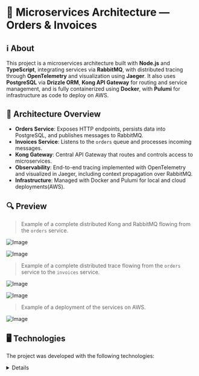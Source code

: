 # 🧩 Microservices Architecture — Orders & Invoices

## ℹ️ About

This project is a microservices architecture built with **Node.js** and **TypeScript**, integrating services via **RabbitMQ**, with distributed tracing through **OpenTelemetry** and visualization using **Jaeger**. It also uses **PostgreSQL** via **Drizzle ORM**, **Kong API Gateway** for routing and service management, and is fully containerized using **Docker**, with **Pulumi** for infrastructure as code to deploy on AWS.

## 🧱 Architecture Overview

- **Orders Service**: Exposes HTTP endpoints, persists data into PostgreSQL, and publishes messages to RabbitMQ.
- **Invoices Service**: Listens to the `orders` queue and processes incoming messages.
- **Kong Gateway**: Central API Gateway that routes and controls access to microservices.
- **Observability**: End-to-end tracing implemented with OpenTelemetry and visualized in Jaeger, including context propagation over RabbitMQ.
- **Infrastructure**: Managed with Docker and Pulumi for local and cloud deployments(AWS).

## 🔍 Preview


> Example of a complete distributed Kong and RabbitMQ flowing from the `orders` service.

![Image](https://github.com/user-attachments/assets/eacb0ed4-6264-41c7-9004-f33fc31db0e9)

![Image](https://github.com/user-attachments/assets/c6ed14ae-024b-4900-833f-4f6e50fd51bf)

> Example of a complete distributed trace flowing from the `orders` service to the `invoices` service.

![Image](https://github.com/user-attachments/assets/6905e7ee-817c-454f-9042-e1d85abadbce)

![Image](https://github.com/user-attachments/assets/7f507e8d-7fa2-4984-bf1f-a72f93d3ff72)

> Example of a deployment of the services on AWS.
> 
![Image](https://github.com/user-attachments/assets/c2252723-9584-493b-8034-9b742f31b1a7)



</div>

  

## 🖥 Technologies  

The project was developed with the following technologies:

  

<details>

<details> <summary><strong>Backend</strong></summary>
Node.js

Fastify

Zod

PostgreSQL

Drizzle ORM

AMQP (RabbitMQ)

OpenTelemetry

Jaeger

Kong API Gateway

TypeScript

</details> <details> <summary><strong>Dev & Infra</strong></summary>
AWS

Docker

Docker Compose

Pulumi

dotenv

</details>

## 🚀 Getting Started

### Prerequisites

- [Node.js](https://nodejs.org/)
- [Docker](https://www.docker.com/)
- [Pulumi](https://www.pulumi.com/)
- [Yarn](https://yarnpkg.com/) or `npm`
  

First of all you need to have `node` and `yarn`(or `npm`) installed on your machine.

  

_If you decide to use npm don't forget to delete yarn.lock in folders_

  

Then you can clone the repository.

`git clone https://github.com/rafapaivadeandrade/microservices-nodejs`
  

First start the application backend.


1. `cd microservices-nodejs`

1. 1. `cd app-orders`
      
1. 2. `cd app-invoices`
   
2. `yarn` or `npm install`

3. `yarn dev` or `npm run dev`
  

## 📝 License


This project is under the MIT license. See the [LICENSE]([https://github.com/rafapaivadeandrade/microservices-nodejs/blob/master/LICENSE.md](https://github.com/rafapaivadeandrade/microservices-nodejs/blob/master/LICENSE.md)) for more information.

  
---


